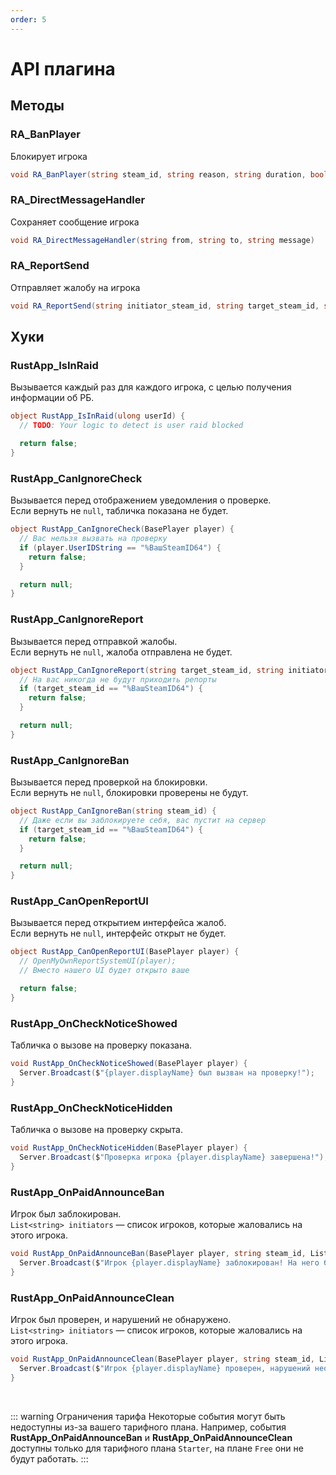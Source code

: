 ```yaml
---
order: 5
---
```


# API плагина

## Методы

### RA_BanPlayer
Блокирует игрока

```csharp
void RA_BanPlayer(string steam_id, string reason, string duration, bool global, bool ban_ip, string comment = "")
```

### RA_DirectMessageHandler
Сохраняет сообщение игрока

```csharp
void RA_DirectMessageHandler(string from, string to, string message)
```

### RA_ReportSend
Отправляет жалобу на игрока

```csharp
void RA_ReportSend(string initiator_steam_id, string target_steam_id, string reason, string message = "")
```

## Хуки

### RustApp_IsInRaid
Вызывается каждый раз для каждого игрока, с целью получения информации об РБ.
```c#
object RustApp_IsInRaid(ulong userId) {
  // TODO: Your logic to detect is user raid blocked

  return false;
}
```

### RustApp_CanIgnoreCheck
Вызывается перед отображением уведомления о проверке.\
Если вернуть не `null`, табличка показана не будет.
```csharp
object RustApp_CanIgnoreCheck(BasePlayer player) {
  // Вас нельзя вызвать на проверку
  if (player.UserIDString == "%ВашSteamID64") {
    return false;
  }

  return null;
}
```
### RustApp_CanIgnoreReport
Вызывается перед отправкой жалобы.\
Если вернуть не `null`, жалоба отправлена не будет.
```c#
object RustApp_CanIgnoreReport(string target_steam_id, string initiator_steam_id) {
  // На вас никогда не будут приходить репорты
  if (target_steam_id == "%ВашSteamID64") {
    return false;
  }

  return null;
}
```
### RustApp_CanIgnoreBan
Вызывается перед проверкой на блокировки.\
Если вернуть не `null`, блокировки проверены не будут.
```c#
object RustApp_CanIgnoreBan(string steam_id) {
  // Даже если вы заблокируете себя, вас пустит на сервер
  if (target_steam_id == "%ВашSteamID64") {
    return false;
  }

  return null;
}


```
### RustApp_CanOpenReportUI
Вызывается перед открытием интерфейса жалоб.\
Если вернуть не `null`, интерфейс открыт не будет.
```c#
object RustApp_CanOpenReportUI(BasePlayer player) {
  // OpenMyOwnReportSystemUI(player);
  // Вместо нашего UI будет открыто ваше

  return false;
}
```

### RustApp_OnCheckNoticeShowed
Табличка о вызове на проверку показана.
```c#
void RustApp_OnCheckNoticeShowed(BasePlayer player) {
  Server.Broadcast($"{player.displayName} был вызван на проверку!");
}
```
### RustApp_OnCheckNoticeHidden
Табличка о вызове на проверку скрыта.
```c#
void RustApp_OnCheckNoticeHidden(BasePlayer player) {
  Server.Broadcast($"Проверка игрока {player.displayName} завершена!");
}
```
### RustApp_OnPaidAnnounceBan
Игрок был заблокирован.\
`List<string> initiators` — список игроков, которые жаловались на этого игрока.
```c#
void RustApp_OnPaidAnnounceBan(BasePlayer player, string steam_id, List<string> initiators) {
  Server.Broadcast($"Игрок {player.displayName} заблокирован! На него было {initiators.Count} жалоб!");
}
```
### RustApp_OnPaidAnnounceClean
Игрок был проверен, и нарушений не обнаружено.\
`List<string> initiators` — список игроков, которые жаловались на этого игрока.
```c#
void RustApp_OnPaidAnnounceClean(BasePlayer player, string steam_id, List<string> initiators) {
  Server.Broadcast($"Игрок {player.displayName} проверен, нарушений необнаружено! На него было {initiators.Count} жалоб!");
}
```

<br>

::: warning Ограничения тарифа
Некоторые события могут быть недоступны из-за вашего тарифного плана. Например, события **RustApp_OnPaidAnnounceBan** и **RustApp_OnPaidAnnounceClean** доступны только для тарифного плана `Starter`, на плане `Free` они не будут работать.
:::
